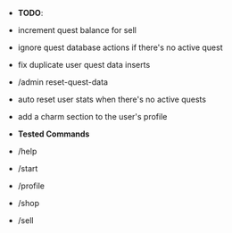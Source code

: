 - **TODO**:
 - increment quest balance for sell
 - ignore quest database actions if there's no active quest
 - fix duplicate user quest data inserts
 - /admin reset-quest-data
 - auto reset user stats when there's no active quests
 - add a charm section to the user's profile

- **Tested Commands**
 - /help
 - /start
 - /profile
 - /shop
 - /sell